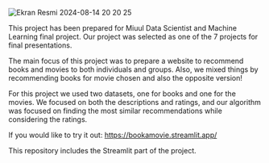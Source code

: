 ![Ekran Resmi 2024-08-14 20 20 25](https://github.com/user-attachments/assets/2e892294-0e7c-4086-9443-5615c1c89b47)

This project has been prepared for Miuul Data Scientist and Machine Learning final project. Our project was selected as one of the 7 projects for final presentations.

The main focus of this project was to prepare a website to recommend books and movies to both individuals and groups. Also, we mixed things by recommending books for movie chosen and also the opposite version!

For this project we used two datasets, one for books and one for the movies. We focused on both the descriptions and ratings, and our algorithm was focused on finding the most similar recommendations while considering the ratings.

If you would like to try it out: https://bookamovie.streamlit.app/

This repository includes the Streamlit part of the project.
